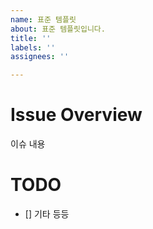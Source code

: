 ```yaml
---
name: 표준 템플릿
about: 표준 템플릿입니다.
title: ''
labels: ''
assignees: ''

---
```


# Issue Overview
이슈 내용

# TODO
- [] 기타 등등

<!-- 해야 할 일들을 적어주세요. -->
